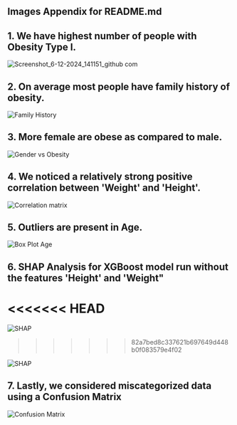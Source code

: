 ## Images Appendix for README.md


## 1. We have highest number of people with Obesity Type I.

![Screenshot_6-12-2024_141151_github com](https://github.com/user-attachments/assets/d5a57a6f-fce0-4c4e-9f19-a2c3086e1ddd)


## 2. On average most people have family history of obesity.

![Family History](https://github.com/drop2jyoti/Estimation-of-Obesity-Levels/raw/main/reports/image-src/Family_history_vs_Ob_level.png)


## 3. More female are obese as compared to male.


![Gender vs Obesity](https://github.com/drop2jyoti/Estimation-of-Obesity-Levels/raw/main/reports/image-src/Gender_ob_level_distrubution.png)


## 4. We noticed a relatively strong positive correlation between 'Weight' and 'Height'.


![Correlation matrix](https://github.com/drop2jyoti/Estimation-of-Obesity-Levels/raw/main/reports/image-src/correlation_matrix_num_variables.png)


## 5. Outliers are present in Age.

![Box Plot Age](https://github.com/user-attachments/assets/626ccec1-7179-4ecf-a125-e52f1ff6c820)

## 6. SHAP Analysis for XGBoost model run without the features 'Height' and 'Weight"

<<<<<<< HEAD
=======

![SHAP](https://github.com/user-attachments/assets/02aadcc2-22bb-44c8-ac7e-a7b07bb1c179)
>>>>>>> 82a7bed8c337621b697649d448b0f083579e4f02

![SHAP](https://github.com/user-attachments/assets/83dc21c0-ee08-4460-9f3b-5267ac79c1e9)

## 7. Lastly, we considered miscategorized data using a **Confusion Matrix**


![Confusion Matrix](https://github.com/drop2jyoti/Estimation-of-Obesity-Levels/raw/main/reports/image-src/confusion_matrix.png)
